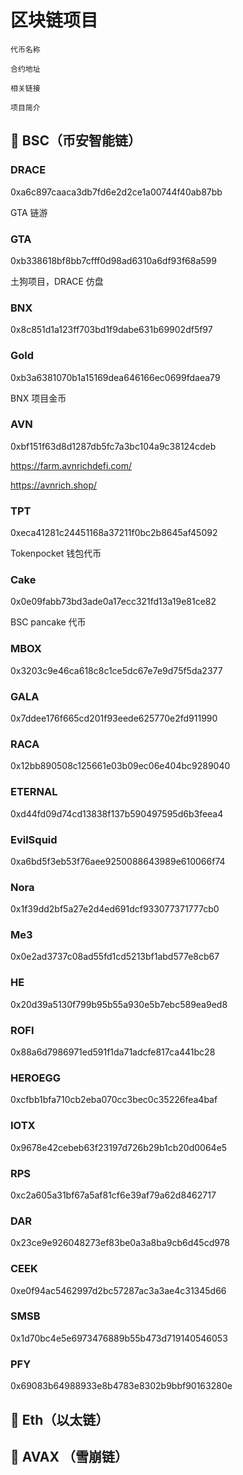 # 区块链项目

```
代币名称

合约地址

相关链接

项目简介
```

## 📌 BSC（币安智能链）

### DRACE

0xa6c897caaca3db7fd6e2d2ce1a00744f40ab87bb

GTA 链游

### GTA

0xb338618bf8bb7cfff0d98ad6310a6df93f68a599

土狗项目，DRACE 仿盘

### BNX

0x8c851d1a123ff703bd1f9dabe631b69902df5f97

### Gold

0xb3a6381070b1a15169dea646166ec0699fdaea79

BNX 项目金币

### AVN

0xbf151f63d8d1287db5fc7a3bc104a9c38124cdeb

https://farm.avnrichdefi.com/

https://avnrich.shop/

### TPT

0xeca41281c24451168a37211f0bc2b8645af45092

Tokenpocket 钱包代币

### Cake

0x0e09fabb73bd3ade0a17ecc321fd13a19e81ce82

BSC pancake 代币

### MBOX

0x3203c9e46ca618c8c1ce5dc67e7e9d75f5da2377

### GALA

0x7ddee176f665cd201f93eede625770e2fd911990

### RACA

0x12bb890508c125661e03b09ec06e404bc9289040

### ETERNAL

0xd44fd09d74cd13838f137b590497595d6b3feea4

### EvilSquid

0xa6bd5f3eb53f76aee9250088643989e610066f74

### Nora

0x1f39dd2bf5a27e2d4ed691dcf933077371777cb0

### Me3

0x0e2ad3737c08ad55fd1cd5213bf1abd577e8cb67

### HE

0x20d39a5130f799b95b55a930e5b7ebc589ea9ed8

### ROFI

0x88a6d7986971ed591f1da71adcfe817ca441bc28

### HEROEGG

0xcfbb1bfa710cb2eba070cc3bec0c35226fea4baf

### IOTX

0x9678e42cebeb63f23197d726b29b1cb20d0064e5

### RPS

0xc2a605a31bf67a5af81cf6e39af79a62d8462717

### DAR

0x23ce9e926048273ef83be0a3a8ba9cb6d45cd978

### CEEK

0xe0f94ac5462997d2bc57287ac3a3ae4c31345d66

### SMSB

0x1d70bc4e5e6973476889b55b473d719140546053

### PFY

0x69083b64988933e8b4783e8302b9bbf90163280e

## 📌 Eth（以太链）

## 📌 AVAX （雪崩链）
